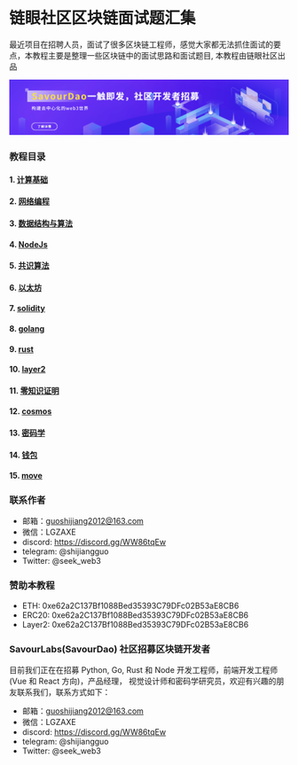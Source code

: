 # 链眼社区区块链面试题汇集


最近项目在招聘人员，面试了很多区块链工程师，感觉大家都无法抓住面试的要点，本教程主要是整理一些区块链中的面试思路和面试题目, 本教程由链眼社区出品


[![savourlabs](images/pic_chang.png)](https://github.com/savour-labs)


### 教程目录

#### 1. [计算基础](https://github.com/0xchaineye/chaineye-blockchain-interview/blob/main/01-computer-basics/readme.md)
#### 2. [网络编程]()
#### 3. [数据结构与算法]()
#### 4. [NodeJs]()
#### 5. [共识算法]()
#### 6. [以太坊]()
#### 7. [solidity](https://github.com/0xchaineye/chaineye-blockchain-interview/blob/main/06-solidity/readme.md)
#### 8. [golang]()
#### 9. [rust]()
#### 10. [layer2]()
#### 11. [零知识证明]()
#### 12. [cosmos]()
#### 13. [密码学]()
#### 14. [钱包]()
#### 15. [move]()

### 联系作者

- 邮箱：guoshijiang2012@163.com
- 微信：LGZAXE
- discord: https://discord.gg/WW86tqEw
- telegram: @shijiangguo
- Twitter: @seek_web3

### 赞助本教程

- ETH: 0xe62a2C137Bf1088Bed35393C79DFc02B53aE8CB6
- ERC20: 0xe62a2C137Bf1088Bed35393C79DFc02B53aE8CB6
- Layer2: 0xe62a2C137Bf1088Bed35393C79DFc02B53aE8CB6


### SavourLabs(SavourDao) 社区招募区块链开发者

目前我们正在在招募 Python, Go, Rust 和 Node 开发工程师，前端开发工程师(Vue 和 React 方向)，产品经理， 视觉设计师和密码学研究员，欢迎有兴趣的朋友联系我们，联系方式如下：

- 邮箱：guoshijiang2012@163.com
- 微信：LGZAXE
- discord: https://discord.gg/WW86tqEw
- telegram: @shijiangguo
- Twitter: @seek_web3
